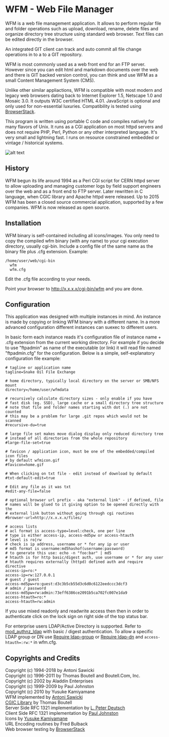 # WFM - Web File Manager
WFM is a web file management application. It allows to perform regular
file and folder operations such as upload, download, rename, delete files
and organize directory tree structure using standard web browser. Text files
can be edited directly in the browser. 

An integrated GIT client can track and auto commit all file change operations
in to a to a GIT repository.

WFM is most commonly used as a web front end for an FTP server. However since you
can edit html and markdown documents over the web and there is GIT backed
version control, you can think and use WFM as a small Content Management System (CMS).

Unlike other similar appliactions, WFM is compatible with most modern and
legacy web browsers dating back to Internet Explorer 1.5, Netscape 1.0 and
Mosaic 3.0. It outputs W3C certified HTML 4.01. JavaScript is optional and
only used for non-essential luxuries. Compatibility is tested using
[BrowserStack](http://www.browserstack.com/).

This program is written using portable C code and compiles natively
for many flavors of Unix. It runs as a CGI application on most httpd servers
and does not require PHP, Perl, Python or any other interpreted language. 
It's very small and lightning fast. I runs on resource constrained embedded
or vintage / historical systems.

![alt text](https://raw.githubusercontent.com/tenox7/wfm/master/screenshot.png "WFM Screenshot")

## History
WFM begun its life around 1994 as a Perl CGI script for CERN httpd
server to allow uploading and managing customer logs by field support
engineers over the web and as a front end to FTP server. Later rewritten in
C language, when CGIC library and Apache httpd were released. Up to 2015 WFM
has been a closed source commercial application, supported by a few companies.
WFM is now released as open source.


## Installation
WFM binary is self-contained including all icons/images. You only need
to copy the compiled wfm binary (with any name) to your cgi execution
directory, usually cgi-bin. Include a config file of the same name as the
binary file plus .cfg extension. Example:

    /home/user/web/cgi-bin
      wfm
      wfm.cfg

Edit the .cfg file according to your needs.

Point your browser to http://x.x.x.x/cgi-bin/wfm and you are done.

## Configuration
This application was designed with multiple instances in mind. An instance
is made by copying or linking WFM binary with a different name. In a more
advanced configuration different instances can suexec to different users.

In basic form each instance reads it's configuration file of 
instance name + .cfg extension from the current working directory.
For example if you decide to use "ftpadmin" as name of the executable
(or link) it will read file named "ftpadmin.cfg" for the configuration.
Below is a simple, self-explanatory configuration file example:

    # tagline or application name
    tagline=Snake Oil File Exchange

    # home directory, typically local directory on the server or SMB/NFS mount
    directory=/home/user/wfmdata

    # recursively calculate directory sizes - only enable if you have
    # fast disk (eg. SSD), large cache or a small directory tree structure
    # note that file and folder names starting with dot (.) are not counted
    # this may be a problem for large .git repos which would not be scanned
    #recursive-du=true

	# large file set makes move dialog display only reduced directory tree
	# instead of all directories from the whole repository
	#large-file-set=true

    # favicon / application icon, must be one of the embedded/compiled icon files
    # by default wfmicon.gif
    #favicon=home.gif

    # When clicking on txt file - edit instead of download by default
    #txt-default-edit=true

    # Edit any file as it was txt
    #edit-any-file=false

    # optional browser url prefix - aka "external link" - if defined, file
    # names will be glued to it giving option to be opened directly with the
    # external link button without going through cgi routines
    #browser-url=http://x.x.x.x/files/

    # access lists 
    # acl format is access-type=level:check, one per line
    # type is either access-ip, access-md5pw or access-htauth
    # level is ro|rw
    # check is ip address, username or * for any ip or user
    # md5 format is username:md5hashof(username:password) 
    # to generate this use: echo -n "foo:bar" | md5
    # htauth is for http basic/digest auth, use username or * for any user
    # htauth requires externally (httpd) defined auth and require directive
    access-ip=ro:*
    access-ip=rw:127.0.0.1
    # guest / guest
    access-md5pw=ro:guest:d3c3b5cb55d3c6d0c6122eedccc3dcf3
    # admin / password
    access-md5pw=rw:admin:73eff6386ce2091b5ca702fc007e1da9
    access-htauth=ro:*
    access-htauth=rw:admin

If you use mixed readonly and readwrite access then then in order to authenticate
click on the lock sign on right side of the top status bar.

For enterprise users LDAP/Active Directory is supported. Refer to [mod_authnz_ldap](https://httpd.apache.org/docs/2.4/mod/mod_authnz_ldap.html) with basic / digest authentication.  To allow a specific LDAP group or DN use [Require ldap-group](https://httpd.apache.org/docs/2.4/mod/mod_authnz_ldap.html#reqgroup) or [Require ldap-dn](https://httpd.apache.org/docs/2.4/mod/mod_authnz_ldap.html#reqdn) and `access-htauth=:rw:*` in wfm.cfg.

## Copyrights and Credits
Copyright (c) 1994-2018 by Antoni Sawicki  
Copyright (c) 1996-2011 by Thomas Boutell and Boutell.Com, Inc.  
Copyright (c) 2002 by Aladdin Enterprises  
Copyright (c) 1999-2009 by Paul Johnston  
Copyright (c) 2010 by Yusuke Kamiyamane  
WFM implemented by [Antoni Sawicki](http://www.tenox.net/)  
[CGIC Library](https://www.boutell.com/cgic/) by Thomas Boutell  
Server Side RFC 1321 implementation by [L. Peter Deutsch](https://sourceforge.net/projects/libmd5-rfc/files/)  
Client Side RFC 1321 implementation by [Paul Johnston](http://pajhome.org.uk/crypt/md5/index.html)  
Icons by [Yusuke Kamiyamane](http://p.yusukekamiyamane.com/)  
URL Encoding routines by Fred Bulback  
Web browser testing by [BrowserStack](http://www.browserstack.com/)  

